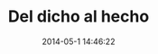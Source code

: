 ---
layout: projects-history
title: Del dicho al hecho
date: 2014-05-1 14:46:22
img: ddah.png
thumb: ddah-thumb.png
description: Del Dicho al Hecho es un estudio que realiza un análisis detallado de las promesas establecidas por el Gobierno y una revisión del estado de cumplimiento legislativo y administrativo de éstas. Conscientes de las dificultades que tenemos los ciudadanos de ejercer nuestro derecho a exigir rendición de cuentas, nuestro estudio pretende empoderar a las personas y contribuir a la reducción de las brechas de información que hoy dificultan una fiscalización efectiva de nuestros representantes.
site_url: http://deldichoalhecho.cl
status: activo
mockup: ddah-mock.png
mockup_txt:
  - txt: Logo o nombre del sitio.
  - txt: Menú para páginas extra o links externos.
  - txt: Imagen que ilustra la temática del sitio.
  - txt: Gráfico que muestra el % de cumplimiento total.
  - txt: Título del estudio o edición.
  - txt: Botones para compartir el sitio redes sociales
  - txt: Introducción.
  - txt: Filtros temáticos por categoría
  - txt: Título de categoría y cantidad de promesas
  - txt: Gráfico con % de cumplimiento por categoría 
  - txt: Promesas con sus estados de cumplimiento y documentos de verificación.
  - txt: A partir de la segunda categoría las promesas se encuentran ocultas para facilitar una visión más general. Para ver el detalle se debe expandir la caja contenedora.
  - txt: Footer. Puede contener información de contacto, logos de autores del sitio, etc.
proyectos:
  - name: Programa de gobierno Piñera estudio 2012
    img:
      - txt: ddah02.png
    link:
      - txt: http://anteriores.deldichoalhecho.cl/programa-de-gobierno-2012/
    date:
      - txt: Marzo 2012
    history:
      - txt: Análisis detallado del Programa de Gobierno en materia legislativa, y la revisión del estado de cumplimiento de dicho Programa al cumplirse dos años de Gobierno. El estudio realizado por la Fundación Ciudadano Inteligente sólo incluye promesas que implican iniciativas de ley, no abarcando otros aspectos de la gestión ejecutiva, al no existir suficiente información sobre aspectos que nos permitan fiscalizar la gestión pública.
  - name: Discurso 21 de Mayo 2011 Piñera
    img:
      - txt: ddah01.png
    link:
      - txt: http://21demayo.ciudadanointeligente.cl/Intro.html
    date:
      - txt: Mayo 2011
    history:
      - txt: Queremos entregar a la ciudadanía información completa y detallada sobre el cumplimiento de los compromisos presidenciales asumidos por el Presidente en la cuenta pública del 2010, de modo que la propia ciudadanía pueda utilizar estos datos para fijar un criterio de evaluación sobre la gestión del Gobierno.  Este estudio centra su análisis en la capacidad legislativa del Gobierno para cumplir con sus promesas presidenciales.
---